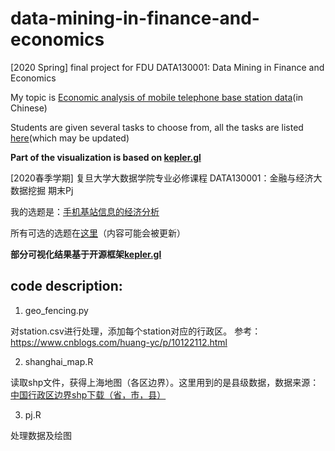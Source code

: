 # data-mining-in-finance-and-economics
[2020 Spring] final project for FDU DATA130001: Data Mining in Finance and Economics

My topic is [Economic analysis of mobile telephone base station data](https://github.com/FDU-SDS/Big_Data_Economic_Course_Final/blob/master/期末考评项目：手机基站信息的经济分析.md)(in Chinese)

Students are given several tasks to choose from, all the tasks are listed [here](https://github.com/FDU-SDS/Big_Data_Economic_Course_Final)(which may be updated)

**Part of the visualization is based on [kepler.gl](https://github.com/keplergl/kepler.gl)**

[2020春季学期] 复旦大学大数据学院专业必修课程 DATA130001：金融与经济大数据挖掘 期末Pj

我的选题是：[手机基站信息的经济分析](https://github.com/FDU-SDS/Big_Data_Economic_Course_Final/blob/master/期末考评项目：手机基站信息的经济分析.md)

所有可选的选题在[这里](https://github.com/FDU-SDS/Big_Data_Economic_Course_Final)（内容可能会被更新）

**部分可视化结果基于开源框架[kepler.gl](https://github.com/keplergl/kepler.gl)**

## code description:

1. geo_fencing.py

对station.csv进行处理，添加每个station对应的行政区。
参考：https://www.cnblogs.com/huang-yc/p/10122112.html

2. shanghai_map.R

读取shp文件，获得上海地图（各区边界）。这里用到的是县级数据，数据来源：[中国行政区边界shp下载（省，市，县）](https://blog.csdn.net/niu_dige/article/details/104856967)

3. pj.R

处理数据及绘图


